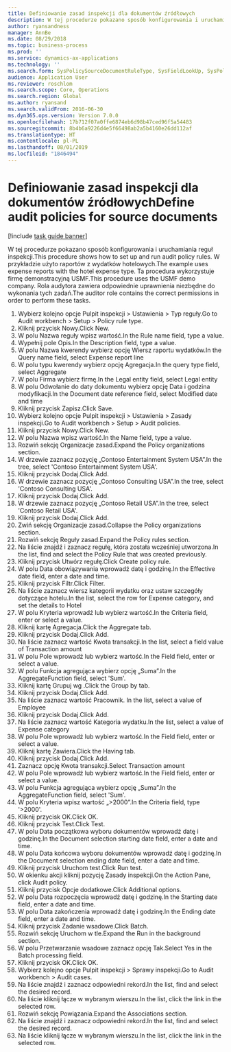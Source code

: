 ```yaml
---
title: Definiowanie zasad inspekcji dla dokumentów źródłowych
description: W tej procedurze pokazano sposób konfigurowania i uruchamiania reguł inspekcji.
author: ryansandness
manager: AnnBe
ms.date: 08/29/2018
ms.topic: business-process
ms.prod: ''
ms.service: dynamics-ax-applications
ms.technology: ''
ms.search.form: SysPolicySourceDocumentRuleType, SysFieldLookUp, SysPolicyListPage, SysPolicy, AuditPolicyRule, SysQueryForm, SysQueryFieldLookUp, AuditPolicyDateSelection, AuditPolicyAdditionalOption, BatchJob, CaseDetail
audience: Application User
ms.reviewer: roschlom
ms.search.scope: Core, Operations
ms.search.region: Global
ms.author: ryansand
ms.search.validFrom: 2016-06-30
ms.dyn365.ops.version: Version 7.0.0
ms.openlocfilehash: 17b712f07a0ffe6874eb6d98b47ced96f5a54483
ms.sourcegitcommit: 8b4b6a9226d4e5f66498ab2a5b4160e26dd112af
ms.translationtype: HT
ms.contentlocale: pl-PL
ms.lasthandoff: 08/01/2019
ms.locfileid: "1846494"
---
```

# <a name="define-audit-policies-for-source-documents"></a><span data-ttu-id="51337-103">Definiowanie zasad inspekcji dla dokumentów źródłowych</span><span class="sxs-lookup"><span data-stu-id="51337-103">Define audit policies for source documents</span></span>

[!include [task guide banner](../../includes/task-guide-banner.md)]

<span data-ttu-id="51337-104">W tej procedurze pokazano sposób konfigurowania i uruchamiania reguł inspekcji.</span><span class="sxs-lookup"><span data-stu-id="51337-104">This procedure shows how to set up and run audit policy rules.</span></span> <span data-ttu-id="51337-105">W przykładzie użyto raportów z wydatków hotelowych.</span><span class="sxs-lookup"><span data-stu-id="51337-105">The example uses expense reports with the hotel expense type.</span></span> <span data-ttu-id="51337-106">Ta procedura wykorzystuje firmę demonstracyjną USMF.</span><span class="sxs-lookup"><span data-stu-id="51337-106">This procedure uses the USMF demo company.</span></span> <span data-ttu-id="51337-107">Rola audytora zawiera odpowiednie uprawnienia niezbędne do wykonania tych zadań.</span><span class="sxs-lookup"><span data-stu-id="51337-107">The auditor role contains the correct permissions in order to perform these tasks.</span></span>

1. <span data-ttu-id="51337-108">Wybierz kolejno opcje Pulpit inspekcji > Ustawienia > Typ reguły.</span><span class="sxs-lookup"><span data-stu-id="51337-108">Go to Audit workbench > Setup > Policy rule type.</span></span>
2. <span data-ttu-id="51337-109">Kliknij przycisk Nowy.</span><span class="sxs-lookup"><span data-stu-id="51337-109">Click New.</span></span>
3. <span data-ttu-id="51337-110">W polu Nazwa reguły wpisz wartość.</span><span class="sxs-lookup"><span data-stu-id="51337-110">In the Rule name field, type a value.</span></span>
4. <span data-ttu-id="51337-111">Wypełnij pole Opis.</span><span class="sxs-lookup"><span data-stu-id="51337-111">In the Description field, type a value.</span></span>
5. <span data-ttu-id="51337-112">W polu Nazwa kwerendy wybierz opcję Wiersz raportu wydatków.</span><span class="sxs-lookup"><span data-stu-id="51337-112">In the Query name field, select Expense report line</span></span>
6. <span data-ttu-id="51337-113">W polu typu kwerendy wybierz opcję Agregacja.</span><span class="sxs-lookup"><span data-stu-id="51337-113">In the query type field, select Aggregate</span></span>
7. <span data-ttu-id="51337-114">W polu Firma wybierz firmę.</span><span class="sxs-lookup"><span data-stu-id="51337-114">In the Legal entity field, select Legal entity</span></span>
8. <span data-ttu-id="51337-115">W polu Odwołanie do daty dokumentu wybierz opcję Data i godzina modyfikacji.</span><span class="sxs-lookup"><span data-stu-id="51337-115">In the Document date reference field, select Modified date and time</span></span>
9. <span data-ttu-id="51337-116">Kliknij przycisk Zapisz.</span><span class="sxs-lookup"><span data-stu-id="51337-116">Click Save.</span></span>
10. <span data-ttu-id="51337-117">Wybierz kolejno opcje Pulpit inspekcji > Ustawienia > Zasady inspekcji.</span><span class="sxs-lookup"><span data-stu-id="51337-117">Go to Audit workbench > Setup > Audit policies.</span></span>
11. <span data-ttu-id="51337-118">Kliknij przycisk Nowy.</span><span class="sxs-lookup"><span data-stu-id="51337-118">Click New.</span></span>
12. <span data-ttu-id="51337-119">W polu Nazwa wpisz wartość.</span><span class="sxs-lookup"><span data-stu-id="51337-119">In the Name field, type a value.</span></span>
13. <span data-ttu-id="51337-120">Rozwiń sekcję Organizacje zasad.</span><span class="sxs-lookup"><span data-stu-id="51337-120">Expand the Policy organizations section.</span></span>
14. <span data-ttu-id="51337-121">W drzewie zaznacz pozycję „Contoso Entertainment System USA”.</span><span class="sxs-lookup"><span data-stu-id="51337-121">In the tree, select 'Contoso Entertainment System USA'.</span></span>
15. <span data-ttu-id="51337-122">Kliknij przycisk Dodaj.</span><span class="sxs-lookup"><span data-stu-id="51337-122">Click Add.</span></span>
16. <span data-ttu-id="51337-123">W drzewie zaznacz pozycję „Contoso Consulting USA”.</span><span class="sxs-lookup"><span data-stu-id="51337-123">In the tree, select 'Contoso Consulting USA'.</span></span>
17. <span data-ttu-id="51337-124">Kliknij przycisk Dodaj.</span><span class="sxs-lookup"><span data-stu-id="51337-124">Click Add.</span></span>
18. <span data-ttu-id="51337-125">W drzewie zaznacz pozycję „Contoso Retail USA”.</span><span class="sxs-lookup"><span data-stu-id="51337-125">In the tree, select 'Contoso Retail USA'.</span></span>
19. <span data-ttu-id="51337-126">Kliknij przycisk Dodaj.</span><span class="sxs-lookup"><span data-stu-id="51337-126">Click Add.</span></span>
20. <span data-ttu-id="51337-127">Zwiń sekcję Organizacje zasad.</span><span class="sxs-lookup"><span data-stu-id="51337-127">Collapse the Policy organizations section.</span></span>
21. <span data-ttu-id="51337-128">Rozwiń sekcję Reguły zasad.</span><span class="sxs-lookup"><span data-stu-id="51337-128">Expand the Policy rules section.</span></span>
22. <span data-ttu-id="51337-129">Na liście znajdź i zaznacz regułę, która została wcześniej utworzona.</span><span class="sxs-lookup"><span data-stu-id="51337-129">In the list, find and select the Policy Rule that was created previously.</span></span>
23. <span data-ttu-id="51337-130">Kliknij przycisk Utwórz regułę.</span><span class="sxs-lookup"><span data-stu-id="51337-130">Click Create policy rule.</span></span>
24. <span data-ttu-id="51337-131">W polu Data obowiązywania wprowadź datę i godzinę.</span><span class="sxs-lookup"><span data-stu-id="51337-131">In the Effective date field, enter a date and time.</span></span>
25. <span data-ttu-id="51337-132">Kliknij przycisk Filtr.</span><span class="sxs-lookup"><span data-stu-id="51337-132">Click Filter.</span></span>
26. <span data-ttu-id="51337-133">Na liście zaznacz wiersz kategorii wydatku oraz ustaw szczegóły dotyczące hotelu.</span><span class="sxs-lookup"><span data-stu-id="51337-133">In the list, select the row for Expense category, and set the details to Hotel</span></span>
27. <span data-ttu-id="51337-134">W polu Kryteria wprowadź lub wybierz wartość.</span><span class="sxs-lookup"><span data-stu-id="51337-134">In the Criteria field, enter or select a value.</span></span>
28. <span data-ttu-id="51337-135">Kliknij kartę Agregacja.</span><span class="sxs-lookup"><span data-stu-id="51337-135">Click the Aggregate tab.</span></span>
29. <span data-ttu-id="51337-136">Kliknij przycisk Dodaj.</span><span class="sxs-lookup"><span data-stu-id="51337-136">Click Add.</span></span>
30. <span data-ttu-id="51337-137">Na liście zaznacz wartość Kwota transakcji.</span><span class="sxs-lookup"><span data-stu-id="51337-137">In the list, select a field value of Transaction amount</span></span>
31. <span data-ttu-id="51337-138">W polu Pole wprowadź lub wybierz wartość.</span><span class="sxs-lookup"><span data-stu-id="51337-138">In the Field field, enter or select a value.</span></span>
32. <span data-ttu-id="51337-139">W polu Funkcja agregująca wybierz opcję „Suma”.</span><span class="sxs-lookup"><span data-stu-id="51337-139">In the AggregateFunction field, select 'Sum'.</span></span>
33. <span data-ttu-id="51337-140">Kliknij kartę Grupuj wg .</span><span class="sxs-lookup"><span data-stu-id="51337-140">Click the Group by tab.</span></span>
34. <span data-ttu-id="51337-141">Kliknij przycisk Dodaj.</span><span class="sxs-lookup"><span data-stu-id="51337-141">Click Add.</span></span>
35. <span data-ttu-id="51337-142">Na liście zaznacz wartość Pracownik. </span><span class="sxs-lookup"><span data-stu-id="51337-142">In the list, select a value of Employee</span></span> 
36. <span data-ttu-id="51337-143">Kliknij przycisk Dodaj.</span><span class="sxs-lookup"><span data-stu-id="51337-143">Click Add.</span></span>
37. <span data-ttu-id="51337-144">Na liście zaznacz wartość Kategoria wydatku.</span><span class="sxs-lookup"><span data-stu-id="51337-144">In the list, select a value of Expense category</span></span>
38. <span data-ttu-id="51337-145">W polu Pole wprowadź lub wybierz wartość.</span><span class="sxs-lookup"><span data-stu-id="51337-145">In the Field field, enter or select a value.</span></span>
39. <span data-ttu-id="51337-146">Kliknij kartę Zawiera.</span><span class="sxs-lookup"><span data-stu-id="51337-146">Click the Having tab.</span></span>
40. <span data-ttu-id="51337-147">Kliknij przycisk Dodaj.</span><span class="sxs-lookup"><span data-stu-id="51337-147">Click Add.</span></span>
41. <span data-ttu-id="51337-148">Zaznacz opcję Kwota transakcji.</span><span class="sxs-lookup"><span data-stu-id="51337-148">Select Transaction amount</span></span>
42. <span data-ttu-id="51337-149">W polu Pole wprowadź lub wybierz wartość.</span><span class="sxs-lookup"><span data-stu-id="51337-149">In the Field field, enter or select a value.</span></span>
43. <span data-ttu-id="51337-150">W polu Funkcja agregująca wybierz opcję „Suma”.</span><span class="sxs-lookup"><span data-stu-id="51337-150">In the AggregateFunction field, select 'Sum'.</span></span>
44. <span data-ttu-id="51337-151">W polu Kryteria wpisz wartość „>2000”.</span><span class="sxs-lookup"><span data-stu-id="51337-151">In the Criteria field, type '>2000'.</span></span>
45. <span data-ttu-id="51337-152">Kliknij przycisk OK.</span><span class="sxs-lookup"><span data-stu-id="51337-152">Click OK.</span></span>
46. <span data-ttu-id="51337-153">Kliknij przycisk Test.</span><span class="sxs-lookup"><span data-stu-id="51337-153">Click Test.</span></span>
47. <span data-ttu-id="51337-154">W polu Data początkowa wyboru dokumentów wprowadź datę i godzinę.</span><span class="sxs-lookup"><span data-stu-id="51337-154">In the Document selection starting date field, enter a date and time.</span></span>
48. <span data-ttu-id="51337-155">W polu Data końcowa wyboru dokumentów wprowadź datę i godzinę.</span><span class="sxs-lookup"><span data-stu-id="51337-155">In the Document selection ending date field, enter a date and time.</span></span>
49. <span data-ttu-id="51337-156">Kliknij przycisk Uruchom test.</span><span class="sxs-lookup"><span data-stu-id="51337-156">Click Run test.</span></span>
50. <span data-ttu-id="51337-157">W okienku akcji kliknij pozycję Zasady inspekcji.</span><span class="sxs-lookup"><span data-stu-id="51337-157">On the Action Pane, click Audit policy.</span></span>
51. <span data-ttu-id="51337-158">Kliknij przycisk Opcje dodatkowe.</span><span class="sxs-lookup"><span data-stu-id="51337-158">Click Additional options.</span></span>
52. <span data-ttu-id="51337-159">W polu Data rozpoczęcia wprowadź datę i godzinę.</span><span class="sxs-lookup"><span data-stu-id="51337-159">In the Starting date field, enter a date and time.</span></span>
53. <span data-ttu-id="51337-160">W polu Data zakończenia wprowadź datę i godzinę.</span><span class="sxs-lookup"><span data-stu-id="51337-160">In the Ending date field, enter a date and time.</span></span>
54. <span data-ttu-id="51337-161">Kliknij przycisk Zadanie wsadowe.</span><span class="sxs-lookup"><span data-stu-id="51337-161">Click Batch.</span></span>
55. <span data-ttu-id="51337-162">Rozwiń sekcję Uruchom w tle.</span><span class="sxs-lookup"><span data-stu-id="51337-162">Expand the Run in the background section.</span></span>
56. <span data-ttu-id="51337-163">W polu Przetwarzanie wsadowe zaznacz opcję Tak.</span><span class="sxs-lookup"><span data-stu-id="51337-163">Select Yes in the Batch processing field.</span></span>
57. <span data-ttu-id="51337-164">Kliknij przycisk OK.</span><span class="sxs-lookup"><span data-stu-id="51337-164">Click OK.</span></span>
58. <span data-ttu-id="51337-165">Wybierz kolejno opcje Pulpit inspekcji > Sprawy inspekcji.</span><span class="sxs-lookup"><span data-stu-id="51337-165">Go to Audit workbench > Audit cases.</span></span>
59. <span data-ttu-id="51337-166">Na liście znajdź i zaznacz odpowiedni rekord.</span><span class="sxs-lookup"><span data-stu-id="51337-166">In the list, find and select the desired record.</span></span>
60. <span data-ttu-id="51337-167">Na liście kliknij łącze w wybranym wierszu.</span><span class="sxs-lookup"><span data-stu-id="51337-167">In the list, click the link in the selected row.</span></span>
61. <span data-ttu-id="51337-168">Rozwiń sekcję Powiązania.</span><span class="sxs-lookup"><span data-stu-id="51337-168">Expand the Associations section.</span></span>
62. <span data-ttu-id="51337-169">Na liście znajdź i zaznacz odpowiedni rekord.</span><span class="sxs-lookup"><span data-stu-id="51337-169">In the list, find and select the desired record.</span></span>
63. <span data-ttu-id="51337-170">Na liście kliknij łącze w wybranym wierszu.</span><span class="sxs-lookup"><span data-stu-id="51337-170">In the list, click the link in the selected row.</span></span>

